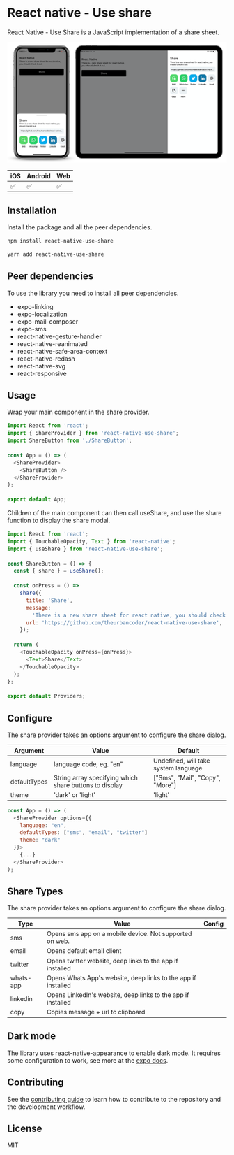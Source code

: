 # React native - Use share

React Native - Use Share is a JavaScript implementation of a share sheet.

<img src="https://github.com/theurbancoder/react-native-use-share/blob/master/assets/example.png?raw=true" width="800">

| iOS                | Android            | Web                |
| ------------------ | ------------------ | ------------------ |
| :white_check_mark: | :white_check_mark: | :white_check_mark: |

## Installation

Install the package and all the peer dependencies.

```sh
npm install react-native-use-share
```

```sh
yarn add react-native-use-share
```

## Peer dependencies

To use the library you need to install all peer dependencies.

- expo-linking
- expo-localization
- expo-mail-composer
- expo-sms
- react-native-gesture-handler
- react-native-reanimated
- react-native-safe-area-context
- react-native-redash
- react-native-svg
- react-responsive

## Usage

Wrap your main component in the share provider.

```js
import React from 'react';
import { ShareProvider } from 'react-native-use-share';
import ShareButton from './ShareButton';

const App = () => (
  <ShareProvider>
    <ShareButton />
  </ShareProvider>
);

export default App;
```

Children of the main component can then call useShare, and use the share function to display the share modal.

```js
import React from 'react';
import { TouchableOpacity, Text } from 'react-native';
import { useShare } from 'react-native-use-share';

const ShareButton = () => {
  const { share } = useShare();

  const onPress = () =>
    share({
      title: 'Share',
      message:
        'There is a new share sheet for react native, you should check it out: ',
      url: 'https://github.com/theurbancoder/react-native-use-share',
    });

  return (
    <TouchableOpacity onPress={onPress}>
      <Text>Share</Text>
    </TouchableOpacity>
  );
};

export default Providers;
```

## Configure

The share provider takes an options argument to configure the share dialog.

| Argument     | Value                                                  | Default                              |
| ------------ | ------------------------------------------------------ | ------------------------------------ |
| language     | language code, eg. "en"                                | Undefined, will take system language |
| defaultTypes | String array specifying which share buttons to display | ["Sms", "Mail", "Copy", "More"]      |
| theme        | 'dark' or 'light'                                      | 'light'                              |

```js
const App = () => (
  <ShareProvider options={{
    language: "en",
    defaultTypes: ["sms", "email", "twitter"]
    theme: "dark"
  }}>
    {...}
  </ShareProvider>
);
```

## Share Types

The share provider takes an options argument to configure the share dialog.

| Type      | Value                                                         | Config |
| --------- | ------------------------------------------------------------- | ------ |
| sms       | Opens sms app on a mobile device. Not supported on web.       |        |
| email     | Opens default email client                                    |        |
| twitter   | Opens twitter website, deep links to the app if installed     |        |
| whats-app | Opens Whats App's website, deep links to the app if installed |        |
| linkedin  | Opens LinkedIn's website, deep links to the app if installed  |        |
| copy      | Copies message + url to clipboard                             |        |

## Dark mode

The library uses react-native-appearance to enable dark mode. It requires some configuration to work, see more at the [expo docs](https://docs.expo.io/versions/latest/sdk/appearance/).

## Contributing

See the [contributing guide](CONTRIBUTING.md) to learn how to contribute to the repository and the development workflow.

## License

MIT
